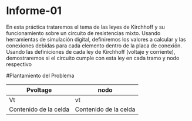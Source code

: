 # Informe-01

En esta práctica trataremos el tema de las leyes de Kirchhoff y su funcionamiento sobre un circuito de resistencias mixto. Usando herramientas de simulación digital, definiremos los valores a calcular y las conexiones debidas para cada elemento dentro de la placa de conexión. Usando las definiciones de cada ley de Kirchhoff (voltaje y corriente), demostraremos si el circuito cumple con esta ley en cada tramo y nodo respectivo

#Plantamiento del Problema








| Pvoltage | nodo |
| ------------- | ------------- |
| Vt | vt |
| Contenido de la celda  | Contenido de la celda  |
